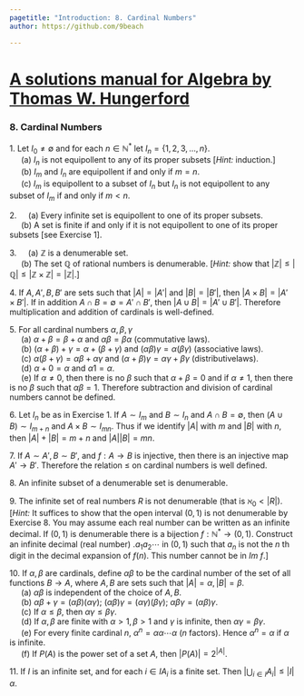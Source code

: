 ```yaml
---
pagetitle: "Introduction: 8. Cardinal Numbers"
author: https://github.com/9beach

---
```


# [A solutions manual for Algebra by Thomas W. Hungerford](README.md)
### 8. Cardinal Numbers


1\. Let $I_0 \ne \emptyset$ and for each $n \in \mathbb{N}^*$
let $I_n = \{1,2,3,...,n\}$.
\
&nbsp;$\quad$(a) $I_n$ is not equipollent to any of its proper subsets [*Hint:* induction.]
\
&nbsp;$\quad$(b) $I_m$ and $I_n$ are equipollent if and only if $m = n$.
\
&nbsp;$\quad$(c\) $I_m$ is equipollent to a subset of $I_n$ but $I_n$ is not equipollent to
any subset of $I_m$ if and only if $m<n$.

2\.&nbsp;$\quad$(a) Every infinite set is equipollent to one of its proper
subsets.
\
&nbsp;$\quad$(b) A set is finite if and only if it is not equipollent to
one of its proper subsets [see Exercise 1].

3\.&nbsp;$\quad$(a) $\mathbb{Z}$ is a denumerable set.
\
&nbsp;$\quad$(b) The set $\mathbb{Q}$ of rational numbers is denumerable.
[_Hint:_ show that $|\mathbb{Z}| \le |\mathbb{Q}| \le |\mathbb{Z} \times
\mathbb{Z}| = |\mathbb{Z}|$.]

4\. If $A,A',B,B'$ are sets such that $|A| = |A'|$ and $|B| = |B'|$, then
$|A \times  B| = |A'\times B'|$. If in addition $A\cap B = \emptyset = A'\cap B'$, then $|A\cup B| =
|A'\cup B'|$. Therefore multiplication and addition of cardinals is well-defined.

5\. For all cardinal numbers $\alpha , \beta , \gamma$
\
&nbsp;$\quad$(a) $\alpha +\beta =\beta +\alpha$ and $\alpha \beta =\beta \alpha$ (commutative laws).
\
&nbsp;$\quad$(b) $(\alpha +\beta )+\gamma =\alpha +(\beta +\gamma )$ and $(\alpha \beta )\gamma =\alpha (\beta \gamma )$ (associative laws).
\
&nbsp;$\quad$(c\) $\alpha (\beta +\gamma )=\alpha \beta +\alpha \gamma$ and $(\alpha +\beta )\gamma =\alpha \gamma +\beta \gamma$ (distributivelaws).
\
&nbsp;$\quad$(d) $\alpha +0=\alpha$ and $\alpha 1=\alpha$.
\
&nbsp;$\quad$(e) If $\alpha \ne 0$, then there is no $\beta$ such that $\alpha +\beta =0$ and
if $\alpha \ne 1$, then there is no $\beta$ such that $\alpha \beta = 1$. Therefore subtraction
and division of cardinal numbers cannot be defined.

6\. Let $I_n$ be as in Exercise 1. If $A\sim I_m$ and $B\sim I_n$ and $A\cap B=\emptyset$,
then $(A\cup B)\sim I_{m+n}$ and $A\times B\sim I_{mn}$. Thus if we identify $|A|$ with $m$
and $|B|$ with $n$, then $|A| + |B| = m + n$ and $|A||B| = mn$.

7\. If $A\sim A', B\sim B'$, and $f: A \to B$ is injective, then there is an
injective map $A' \to B'$. Therefore the relation $\le$ on cardinal
numbers is well defined.

8\. An infinite subset of a denumerable set is denumerable.

9\. The infinite set of real numbers $R$ is not denumerable (that is
$\aleph_0 < |R|$). [_Hint:_ It suffices to show that the open interval
$(0, 1)$ is not denumerable by Exercise 8. You may assume each real number
can be written as an infinite decimal. If $(0, 1)$ is denumerable there is a
bijection $f : \mathbb{N}^* \to (0, 1)$. Construct an infinite decimal (real
number) $.a_1 a_2\cdots$ in $(0, 1)$ such that $a_n$ is not the _n_ th digit in
the decimal expansion of $f(n)$. This number cannot be in $Im\text{ }f$.]

10\. If $\alpha , \beta$ are cardinals, define $\alpha \beta$ to be the cardinal number of the
set of all functions $B \to A$, where $A, B$ are sets such that $|A| = \alpha ,
|B| = \beta$.
\
&nbsp;$\quad$(a) $\alpha \beta$ is independent of the choice of $A, B$.
\
&nbsp;$\quad$(b) $\alpha \beta +\gamma = (\alpha \beta )(\alpha \gamma )$; $(\alpha \beta )\gamma = (\alpha \gamma )(\beta \gamma )$; $\alpha \beta \gamma = (\alpha \beta )\gamma$.
\
&nbsp;$\quad$(c\) If $\alpha \le \beta$, then $\alpha \gamma \le \beta \gamma$.
\
&nbsp;$\quad$(d) If $\alpha ,\beta$ are finite with $\alpha >1,\beta >1$ and $\gamma$ is infinite,
then $\alpha \gamma =\beta \gamma$.
\
&nbsp;$\quad$(e) For every finite cardinal $n$, $\alpha ^n =\alpha
\alpha\cdots\alpha$ ($n$ factors). Hence
$\alpha ^n = \alpha$ if $\alpha$ is infinite.
\
&nbsp;$\quad$(f) If $P(A)$ is the power set of a set $A$, then $|P(A)| = 2^{|A|}$.

11\. If $I$ is an infinite set, and for each $i\in I A_i$ is a finite set.
Then $\lvert \bigcup_{i \in I}A_i \rvert \le |I|\alpha$.
